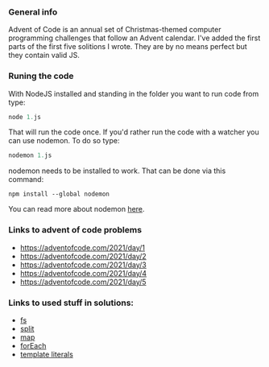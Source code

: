 ### General info

Advent of Code is an annual set of Christmas-themed computer programming challenges that follow an Advent calendar. I've added the first parts of the first five solitions I wrote. They are by no means perfect but they contain valid JS.

### Runing the code

With NodeJS installed and standing in the folder you want to run code from type:

```javascript
node 1.js
```

That will run the code once. If you'd rather run the code with a watcher you can use nodemon. To do so type:

```javascript
nodemon 1.js
```

nodemon needs to be installed to work. That can be done via this command:

```
npm install --global nodemon
```

You can read more about nodemon [here](https://github.com/remy/nodemon).

### Links to advent of code problems

- https://adventofcode.com/2021/day/1
- https://adventofcode.com/2021/day/2
- https://adventofcode.com/2021/day/3
- https://adventofcode.com/2021/day/4
- https://adventofcode.com/2021/day/5

### Links to used stuff in solutions:

- [fs](https://nodejs.org/api/fs.html#fsreadfilesyncpath-options)
- [split](https://developer.mozilla.org/en-US/docs/Web/JavaScript/Reference/Global_Objects/String/split)
- [map](https://developer.mozilla.org/en-US/docs/Web/JavaScript/Reference/Global_Objects/Array/map)
- [forEach](https://developer.mozilla.org/en-US/docs/Web/JavaScript/Reference/Global_Objects/Array/forEach)
- [template literals](https://developer.mozilla.org/en-US/docs/Web/JavaScript/Reference/Template_literals)
